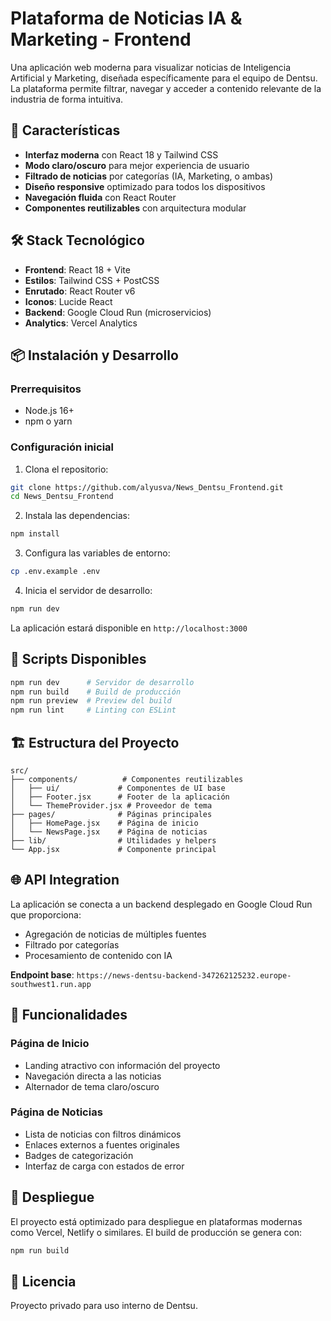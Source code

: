 # Plataforma de Noticias IA & Marketing - Frontend

Una aplicación web moderna para visualizar noticias de Inteligencia Artificial y Marketing, diseñada específicamente para el equipo de Dentsu. La plataforma permite filtrar, navegar y acceder a contenido relevante de la industria de forma intuitiva.

## 🚀 Características

- **Interfaz moderna** con React 18 y Tailwind CSS
- **Modo claro/oscuro** para mejor experiencia de usuario
- **Filtrado de noticias** por categorías (IA, Marketing, o ambas)
- **Diseño responsive** optimizado para todos los dispositivos
- **Navegación fluida** con React Router
- **Componentes reutilizables** con arquitectura modular

## 🛠️ Stack Tecnológico

- **Frontend**: React 18 + Vite
- **Estilos**: Tailwind CSS + PostCSS
- **Enrutado**: React Router v6
- **Iconos**: Lucide React
- **Backend**: Google Cloud Run (microservicios)
- **Analytics**: Vercel Analytics

## 📦 Instalación y Desarrollo

### Prerrequisitos
- Node.js 16+
- npm o yarn

### Configuración inicial

1. Clona el repositorio:
```bash
git clone https://github.com/alyusva/News_Dentsu_Frontend.git
cd News_Dentsu_Frontend
```

2. Instala las dependencias:
```bash
npm install
```

3. Configura las variables de entorno:
```bash
cp .env.example .env
```

4. Inicia el servidor de desarrollo:
```bash
npm run dev
```

La aplicación estará disponible en `http://localhost:3000`

## 🔧 Scripts Disponibles

```bash
npm run dev      # Servidor de desarrollo
npm run build    # Build de producción
npm run preview  # Preview del build
npm run lint     # Linting con ESLint
```

## 🏗️ Estructura del Proyecto

```
src/
├── components/          # Componentes reutilizables
│   ├── ui/             # Componentes de UI base
│   ├── Footer.jsx      # Footer de la aplicación
│   └── ThemeProvider.jsx # Proveedor de tema
├── pages/              # Páginas principales
│   ├── HomePage.jsx    # Página de inicio
│   └── NewsPage.jsx    # Página de noticias
├── lib/                # Utilidades y helpers
└── App.jsx             # Componente principal
```

## 🌐 API Integration

La aplicación se conecta a un backend desplegado en Google Cloud Run que proporciona:
- Agregación de noticias de múltiples fuentes
- Filtrado por categorías
- Procesamiento de contenido con IA

**Endpoint base**: `https://news-dentsu-backend-347262125232.europe-southwest1.run.app`

## 🎨 Funcionalidades

### Página de Inicio
- Landing atractivo con información del proyecto
- Navegación directa a las noticias
- Alternador de tema claro/oscuro

### Página de Noticias
- Lista de noticias con filtros dinámicos
- Enlaces externos a fuentes originales
- Badges de categorización
- Interfaz de carga con estados de error

## 🚀 Despliegue

El proyecto está optimizado para despliegue en plataformas modernas como Vercel, Netlify o similares. El build de producción se genera con:

```bash
npm run build
```

## 📄 Licencia

Proyecto privado para uso interno de Dentsu.
